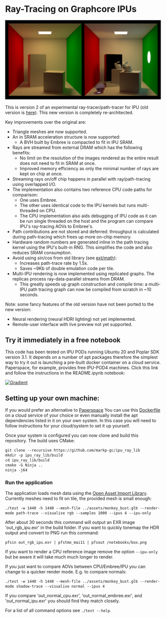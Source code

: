 # Ray-Tracing on Graphcore IPUs

![Example output image](images/example.png "Images path traced on IPU.")

This is version 2 of an experimental ray-tracer/path-tracer for IPU (old version is [here](https://github.com/markp-gc/ipu_path_trace)). This new version is completely re-architected.

Key improvements over the original are:

- Triangle meshes are now supported.
- An in SRAM acceleration structure is now supported:
  - A BVH built by Embree is compacted to fit in IPU SRAM.
- Rays are streamed from external DRAM which has the following benefits:
  - No limit on the resolution of the images rendered as the entire result does not need to fit in SRAM at once.
  - Improved memory efficiency as only the minimal number of rays are kept on chip at once.
- Streaming rays on/off chip happens in parallel with ray/path-tracing using overlapped I/O.
- The implementation also contains two reference CPU code paths for comparison:
  - One uses Embree.
  - The other uses identical code to the IPU kernels but runs multi-threaded on CPU.
  - The CPU implementation also aids debugging of IPU code as it can be run single threaded on the host and the program can compare IPU's ray-tracing AOVs to Embree's.
- Path contributions are not stored and deferred: throughput is calculated during path-tracing which frees up more on-chip memory.
- Hardware random numbers are generated inline in the path tracing kernel using the IPU's built-in RNG. This simplifies the code and also reduces SRAM consumption.
- Avoid using sin/cos from std library (see [ext/math](ext/math/README.md)):
  - Increases path-trace rate by 1.5x.
  - Saves ~9Kb of double emulation code per tile.
- Multi-IPU rendering is now implemented using replicated graphs. The replicas process ray-data-parallel streams from DRAM.
  - This greatly speeds up graph construction and compile time: a multi-IPU path tracing graph can now be compiled from scratch in ~10 seconds.

Note: some fancy features of the old version have not been ported to the new version:
- Neural rendering (neural HDRI lighting) not yet implemented.
- Remote-user interface with live preview not yet supported.

## Try it immediately in a free notebook

This code has been tested on IPU PODs running Ubuntu 20 and Poplar SDK version 3.1. It depends on a number of apt packages therefore the
simplest way to try it out is launching a pre-built docker container on a cloud service. Paperspace, for example, provides free IPU-POD4
machines. Click this link and follow the instructions in the README.ipynb notebook:

[![Gradient](https://assets.paperspace.io/img/gradient-badge.svg)](https://console.paperspace.com/github/markp-gc/gradient_poplar_raytracer?container=mpupilli/poplar_paperspace&machine=Free-IPU-POD4&file=README.ipynb)

## Setting up your own machine:

If you would prefer an alternative to [Paperspace](https://www.paperspace.com/graphcore) You can use this [Dockerfile](https://github.com/markp-gc/docker-files/blob/main/graphcore/poplar_dev/Dockerfile) on a cloud service of your choice or even manually install the apt dependencies listed in it on your own system. In this case you will need to follow instructions for your cloud/system to set it up yourself.

Once your system is configured you can now clone and build this repository. The build uses CMake:
```
git clone --recursive https://github.com/markp-gc/ipu_ray_lib
mkdir -p ipu_ray_lib/build
cd ipu_ray_lib/build
cmake -G Ninja ..
ninja -j64
```

### Run the application

The application loads mesh data using the [Open Asset Import Library](https://github.com/assimp/assimp).
Currently meshes need to fit on tile, the provided mesh is small enough:
```
./test -w 1440 -h 1440 --mesh-file ../assets/monkey_bust.glb --render-mode path-trace --visualise rgb --samples 1000 --ipus 4 --ipu-only
```

After about 30 seconds this command will output an EXR image 'out_rgb_ipu.exr' in the build folder.
If you want to quickly tonemap the HDR output and convert to PNG run this command:
```
pfsin out_rgb_ipu.exr | pfstmo_mai11 | pfsout /notebooks/box.png
```

If you want to render a CPU reference image remove the option `--ipu-only` but be aware it will
take much much longer to render.

If you just want to compare AOVs between CPU/Embree/IPU you can
change to a quicker render mode. E.g. to compare normals:
```
./test -w 1440 -h 1440 --mesh-file ../assets/monkey_bust.glb --render-mode shadow-trace --visualise normal --ipus 4
```
If you compare 'out_normal_cpu.exr', 'out_normal_embree.exr', and 'out_normal_ipu.exr' you should find they match closely.

For a list of all command options see `./test --help`.
